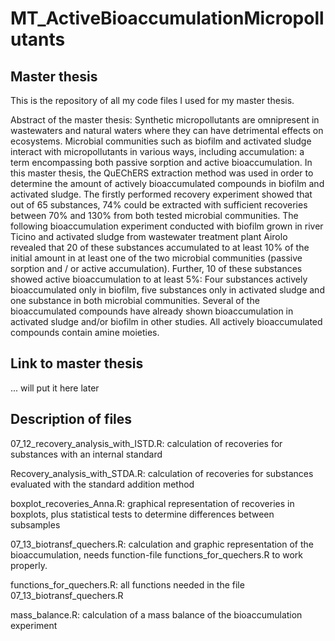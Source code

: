 # MT_ActiveBioaccumulationMicropollutants

## Master thesis
This is the repository of all my code files I used for my master thesis.

Abstract of the master thesis: Synthetic micropollutants are omnipresent in wastewaters and natural waters where they can have detrimental effects on ecosystems. Microbial communities such as biofilm and activated sludge interact with micropollutants in various ways, including accumulation: a term encompassing both passive sorption and active bioaccumulation. In this master thesis, the QuEChERS extraction method was used in order to determine the amount of actively bioaccumulated compounds in biofilm and activated sludge. The firstly performed recovery experiment showed that out of 65 substances, 74% could be extracted with sufficient recoveries between 70% and 130% from both tested microbial communities. The following bioaccumulation experiment conducted with biofilm grown in river Ticino and activated sludge from wastewater treatment plant Airolo revealed that 20 of these substances accumulated to at least 10\% of the initial amount in at least one of the two microbial communities (passive sorption and / or active accumulation). Further, 10 of these substances showed active bioaccumulation to at least 5\%: Four substances actively bioaccumulated only in biofilm, five substances only in activated sludge and one substance in both microbial communities. Several of the bioaccumulated compounds have already shown bioaccumulation in activated sludge and/or biofilm in other studies. All actively bioaccumulated compounds contain amine moieties.

## Link to master thesis
... will put it here later

## Description of files
07_12_recovery_analysis_with_ISTD.R: calculation of recoveries for substances with an internal standard

Recovery_analysis_with_STDA.R: calculation of recoveries for substances evaluated with the standard addition method

boxplot_recoveries_Anna.R: graphical representation of recoveries in boxplots, plus statistical tests to determine differences between subsamples

07_13_biotransf_quechers.R: calculation and graphic representation of the bioaccumulation, needs function-file functions_for_quechers.R to work properly. 

functions_for_quechers.R: all functions needed in the file 07_13_biotransf_quechers.R

mass_balance.R: calculation of a mass balance of the bioaccumulation experiment
